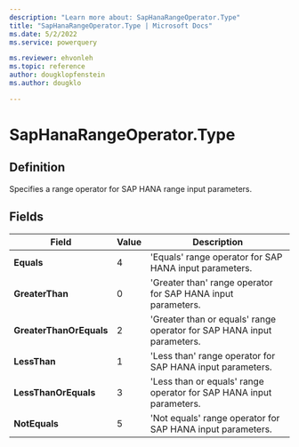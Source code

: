 ```yaml
---
description: "Learn more about: SapHanaRangeOperator.Type"
title: "SapHanaRangeOperator.Type | Microsoft Docs"
ms.date: 5/2/2022
ms.service: powerquery

ms.reviewer: ehvonleh
ms.topic: reference
author: dougklopfenstein
ms.author: dougklo

---
```

# SapHanaRangeOperator.Type

## Definition

Specifies a range operator for SAP HANA range input parameters.

## Fields

|Field|Value|Description|  
|------------|---|---------------|  
|**Equals**|4|'Equals' range operator for SAP HANA input parameters.|
|**GreaterThan**|0|'Greater than' range operator for SAP HANA input parameters.|
|**GreaterThanOrEquals**|2|'Greater than or equals' range operator for SAP HANA input parameters.|
|**LessThan**|1|'Less than' range operator for SAP HANA input parameters.|
|**LessThanOrEquals**|3|'Less than or equals' range operator for SAP HANA input parameters.|
|**NotEquals**|5|'Not equals' range operator for SAP HANA input parameters.|
